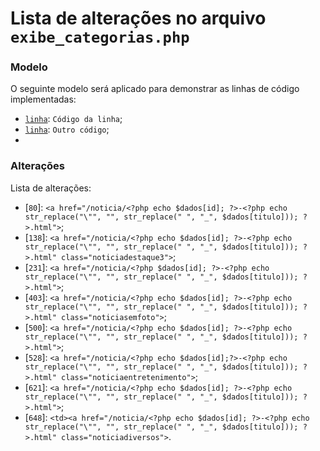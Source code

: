 # Lista de alterações no arquivo `exibe_categorias.php`

### Modelo
O seguinte modelo será aplicado para demonstrar as linhas de código implementadas:

* [`linha`]: `Código da linha`;
* [`linha`]: `Outro código`;
* [`linha`]: `Códigos`.


### Alterações
Lista de alterações:

* [`80`]: `<a href="/noticia/<?php echo $dados[id]; ?>-<?php echo str_replace("\"", "", str_replace(" ", "_", $dados[titulo])); ?>.html">`;
* [`138`]: `<a href="/noticia/<?php echo $dados[id]; ?>-<?php echo str_replace("\"", "", str_replace(" ", "_", $dados[titulo])); ?>.html" class="noticiadestaque3">`;
* [`231`]: `<a href="/noticia/<?php $dados[id]; ?>-<?php echo str_replace("\"", "", str_replace(" ", "_", $dados[titulo])); ?>.html">`;
* [`403`]: `<a href="/noticia/<?php echo $dados[id]; ?>-<?php echo str_replace("\"", "", str_replace(" ", "_", $dados[titulo])); ?>.html" class="noticiasemfoto">`;
* [`500`]: `<a href="/noticia/<?php echo $dados[id]; ?>-<?php echo str_replace("\"", "", str_replace(" ", "_", $dados[titulo])); ?>.html">`;
* [`528`]: `<a href="/noticia/<?php echo $dados[id];?>-<?php echo str_replace("\"", "", str_replace(" ", "_", $dados[titulo])); ?>.html" class="noticiaentretenimento">`;
* [`621`]: `<a href="/noticia/<?php echo $dados[id]; ?>-<?php echo str_replace("\"", "", str_replace(" ", "_", $dados[titulo])); ?>.html">`;
* [`648`]: `<td><a href="/noticia/<?php echo $dados[id]; ?>-<?php echo str_replace("\"", "", str_replace(" ", "_", $dados[titulo])); ?>.html" class="noticiadiversos">`.